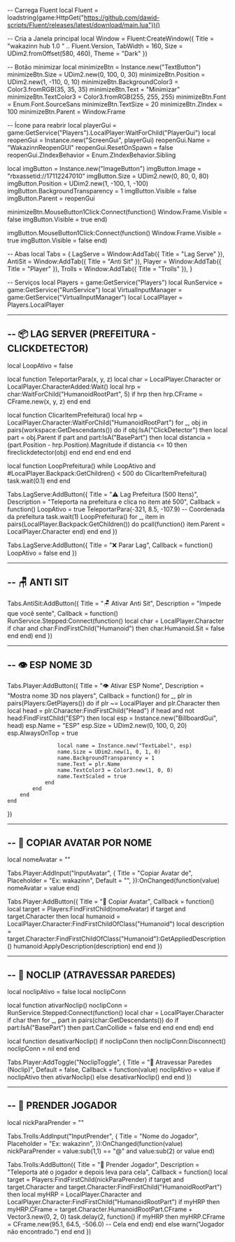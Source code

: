 -- Carrega Fluent
local Fluent = loadstring(game:HttpGet("https://github.com/dawid-scripts/Fluent/releases/latest/download/main.lua"))()

-- Cria a Janela principal
local Window = Fluent:CreateWindow({
    Title = "wakazinn hub 1.0 " .. Fluent.Version,
    TabWidth = 160,
    Size = UDim2.fromOffset(580, 460),
    Theme = "Dark"
})

-- Botão minimizar
local minimizeBtn = Instance.new("TextButton")
minimizeBtn.Size = UDim2.new(0, 100, 0, 30)
minimizeBtn.Position = UDim2.new(1, -110, 0, 10)
minimizeBtn.BackgroundColor3 = Color3.fromRGB(35, 35, 35)
minimizeBtn.Text = "Minimizar"
minimizeBtn.TextColor3 = Color3.fromRGB(255, 255, 255)
minimizeBtn.Font = Enum.Font.SourceSans
minimizeBtn.TextSize = 20
minimizeBtn.ZIndex = 100
minimizeBtn.Parent = Window.Frame

-- Ícone para reabrir
local playerGui = game:GetService("Players").LocalPlayer:WaitForChild("PlayerGui")
local reopenGui = Instance.new("ScreenGui", playerGui)
reopenGui.Name = "WakazinnReopenGUI"
reopenGui.ResetOnSpawn = false
reopenGui.ZIndexBehavior = Enum.ZIndexBehavior.Sibling

local imgButton = Instance.new("ImageButton")
imgButton.Image = "rbxassetid://17112247010"
imgButton.Size = UDim2.new(0, 80, 0, 80)
imgButton.Position = UDim2.new(1, -100, 1, -100)
imgButton.BackgroundTransparency = 1
imgButton.Visible = false
imgButton.Parent = reopenGui

minimizeBtn.MouseButton1Click:Connect(function()
    Window.Frame.Visible = false
    imgButton.Visible = true
end)

imgButton.MouseButton1Click:Connect(function()
    Window.Frame.Visible = true
    imgButton.Visible = false
end)

-- Abas
local Tabs = {
    LagServe = Window:AddTab({ Title = "Lag Serve" }),
    AntiSit = Window:AddTab({ Title = "Anti Sit" }),
    Player = Window:AddTab({ Title = "Player" }),
    Trolls = Window:AddTab({ Title = "Trolls" }),
}

-- Serviços
local Players = game:GetService("Players")
local RunService = game:GetService("RunService")
local VirtualInputManager = game:GetService("VirtualInputManager")
local LocalPlayer = Players.LocalPlayer

-------------------------------
-- 📦 LAG SERVER (PREFEITURA - CLICKDETECTOR)
-------------------------------
local LoopAtivo = false

local function TeleportarPara(x, y, z)
    local char = LocalPlayer.Character or LocalPlayer.CharacterAdded:Wait()
    local hrp = char:WaitForChild("HumanoidRootPart", 5)
    if hrp then hrp.CFrame = CFrame.new(x, y, z) end
end

local function ClicarItemPrefeitura()
    local hrp = LocalPlayer.Character:WaitForChild("HumanoidRootPart")
    for _, obj in pairs(workspace:GetDescendants()) do
        if obj:IsA("ClickDetector") then
            local part = obj.Parent
            if part and part:IsA("BasePart") then
                local distancia = (part.Position - hrp.Position).Magnitude
                if distancia <= 10 then
                    fireclickdetector(obj)
                end
            end
        end
    end
end

local function LoopPrefeitura()
    while LoopAtivo and #LocalPlayer.Backpack:GetChildren() < 500 do
        ClicarItemPrefeitura()
        task.wait(0.1)
    end
end

Tabs.LagServe:AddButton({
    Title = "⚠️ Lag Prefeitura (500 Itens)",
    Description = "Teleporta na prefeitura e clica no item até 500",
    Callback = function()
        LoopAtivo = true
        TeleportarPara(-321, 8.5, -107.9) -- Coordenada da prefeitura
        task.wait(1)
        LoopPrefeitura()
        for _, item in pairs(LocalPlayer.Backpack:GetChildren()) do
            pcall(function() item.Parent = LocalPlayer.Character end)
        end
    end
})

Tabs.LagServe:AddButton({
    Title = "❌ Parar Lag",
    Callback = function()
        LoopAtivo = false
    end
})

-------------------------------
-- 🪑 ANTI SIT
-------------------------------
Tabs.AntiSit:AddButton({
    Title = "🪑 Ativar Anti Sit",
    Description = "Impede que você sente",
    Callback = function()
        RunService.Stepped:Connect(function()
            local char = LocalPlayer.Character
            if char and char:FindFirstChild("Humanoid") then
                char.Humanoid.Sit = false
            end
        end)
    end
})

-------------------------------
-- 👁️ ESP NOME 3D
-------------------------------
Tabs.Player:AddButton({
    Title = "👁️ Ativar ESP Nome",
    Description = "Mostra nome 3D nos players",
    Callback = function()
        for _, plr in pairs(Players:GetPlayers()) do
            if plr ~= LocalPlayer and plr.Character then
                local head = plr.Character:FindFirstChild("Head")
                if head and not head:FindFirstChild("ESP") then
                    local esp = Instance.new("BillboardGui", head)
                    esp.Name = "ESP"
                    esp.Size = UDim2.new(0, 100, 0, 20)
                    esp.AlwaysOnTop = true

                    local name = Instance.new("TextLabel", esp)
                    name.Size = UDim2.new(1, 0, 1, 0)
                    name.BackgroundTransparency = 1
                    name.Text = plr.Name
                    name.TextColor3 = Color3.new(1, 0, 0)
                    name.TextScaled = true
                end
            end
        end
    end
})

-------------------------------
-- 👤 COPIAR AVATAR POR NOME
-------------------------------
local nomeAvatar = ""

Tabs.Player:AddInput("InputAvatar", {
    Title = "Copiar Avatar de",
    Placeholder = "Ex: wakazinn",
    Default = "",
}):OnChanged(function(value)
    nomeAvatar = value
end)

Tabs.Player:AddButton({
    Title = "👤 Copiar Avatar",
    Callback = function()
        local target = Players:FindFirstChild(nomeAvatar)
        if target and target.Character then
            local humanoid = LocalPlayer.Character:FindFirstChildOfClass("Humanoid")
            local description = target.Character:FindFirstChildOfClass("Humanoid"):GetAppliedDescription()
            humanoid:ApplyDescription(description)
        end
    end
})

-------------------------------
-- 🚪 NOCLIP (ATRAVESSAR PAREDES)
-------------------------------
local noclipAtivo = false
local noclipConn

local function ativarNoclip()
    noclipConn = RunService.Stepped:Connect(function()
        local char = LocalPlayer.Character
        if char then
            for _, part in pairs(char:GetDescendants()) do
                if part:IsA("BasePart") then
                    part.CanCollide = false
                end
            end
        end
    end)
end

local function desativarNoclip()
    if noclipConn then
        noclipConn:Disconnect()
        noclipConn = nil
    end
end

Tabs.Player:AddToggle("NoclipToggle", {
    Title = "🚪 Atravessar Paredes (Noclip)",
    Default = false,
    Callback = function(value)
        noclipAtivo = value
        if noclipAtivo then
            ativarNoclip()
        else
            desativarNoclip()
        end
    end
})

-------------------------------
-- 🚓 PRENDER JOGADOR
-------------------------------
local nickParaPrender = ""

Tabs.Trolls:AddInput("InputPrender", {
    Title = "Nome do Jogador",
    Placeholder = "Ex: wakazinn",
}):OnChanged(function(value)
    nickParaPrender = value:sub(1,1) == "@" and value:sub(2) or value
end)

Tabs.Trolls:AddButton({
    Title = "🚓 Prender Jogador",
    Description = "Teleporta até o jogador e depois leva para cela",
    Callback = function()
        local target = Players:FindFirstChild(nickParaPrender)
        if target and target.Character and target.Character:FindFirstChild("HumanoidRootPart") then
            local myHRP = LocalPlayer.Character and LocalPlayer.Character:FindFirstChild("HumanoidRootPart")
            if myHRP then
                myHRP.CFrame = target.Character.HumanoidRootPart.CFrame + Vector3.new(0, 2, 0)
                task.delay(2, function()
                    if myHRP then
                        myHRP.CFrame = CFrame.new(95.1, 64.5, -506.0) -- Cela
                    end
                end)
            end
        else
            warn("Jogador não encontrado.")
        end
    end
})
